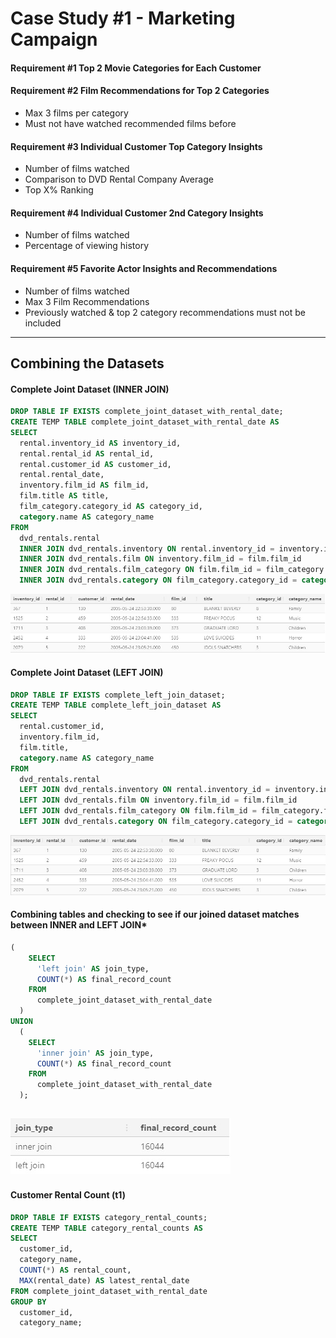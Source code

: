 # Case Study #1 - Marketing Campaign

#### Requirement #1 Top 2 Movie Categories for Each Customer
#### Requirement #2 Film Recommendations for Top 2 Categories
* Max 3 films per category
* Must not have watched recommended films before
#### Requirement #3 Individual Customer Top Category Insights
* Number of films watched
* Comparison to DVD Rental Company Average
* Top X% Ranking
#### Requirement #4 Individual Customer 2nd Category Insights
* Number of films watched
* Percentage of viewing history
#### Requirement #5 Favorite Actor Insights and Recommendations
* Number of films watched
* Max 3 Film Recommendations
* Previously watched & top 2 category recommendations must not be included
----------------------------------------------------------------------------
## Combining the Datasets
#### Complete Joint Dataset (INNER JOIN)
```sql
DROP TABLE IF EXISTS complete_joint_dataset_with_rental_date;
CREATE TEMP TABLE complete_joint_dataset_with_rental_date AS
SELECT
  rental.inventory_id AS inventory_id,
  rental.rental_id AS rental_id,
  rental.customer_id AS customer_id,
  rental.rental_date,
  inventory.film_id AS film_id,
  film.title AS title,
  film_category.category_id AS category_id,
  category.name AS category_name
FROM
  dvd_rentals.rental
  INNER JOIN dvd_rentals.inventory ON rental.inventory_id = inventory.inventory_id
  INNER JOIN dvd_rentals.film ON inventory.film_id = film.film_id
  INNER JOIN dvd_rentals.film_category ON film.film_id = film_category.film_id
  INNER JOIN dvd_rentals.category ON film_category.category_id = category.category_id;
```
![](https://github.com/henrioei/Marketing-Analytics-Case-Study/blob/main/tables/inner-join-dataset.jpg)
#### Complete Joint Dataset (LEFT JOIN)
```sql
DROP TABLE IF EXISTS complete_left_join_dataset;
CREATE TEMP TABLE complete_left_join_dataset AS
SELECT
  rental.customer_id,
  inventory.film_id,
  film.title,
  category.name AS category_name
FROM
  dvd_rentals.rental
  LEFT JOIN dvd_rentals.inventory ON rental.inventory_id = inventory.inventory_id
  LEFT JOIN dvd_rentals.film ON inventory.film_id = film.film_id
  LEFT JOIN dvd_rentals.film_category ON film.film_id = film_category.film_id
  LEFT JOIN dvd_rentals.category ON film_category.category_id = category.category_id;
```
![](https://github.com/henrioei/Marketing-Analytics-Case-Study/blob/main/tables/left-join-dataset.jpg)
#### Combining tables and checking to see  if our joined dataset matches between INNER and LEFT JOIN*
```sql
(
    SELECT
      'left join' AS join_type,
      COUNT(*) AS final_record_count
    FROM
      complete_joint_dataset_with_rental_date
  )
UNION
  (
    SELECT
      'inner join' AS join_type,
      COUNT(*) AS final_record_count
    FROM
      complete_joint_dataset_with_rental_date
  );
```
![](https://github.com/henrioei/Marketing-Analytics-Case-Study/blob/main/tables/inner-left-comparison.jpg)
----------------------------------------------------------------------------
#### Customer Rental Count (t1)
```sql
DROP TABLE IF EXISTS category_rental_counts;
CREATE TEMP TABLE category_rental_counts AS
SELECT
  customer_id,
  category_name,
  COUNT(*) AS rental_count,
  MAX(rental_date) AS latest_rental_date
FROM complete_joint_dataset_with_rental_date
GROUP BY
  customer_id,
  category_name;
 ```
